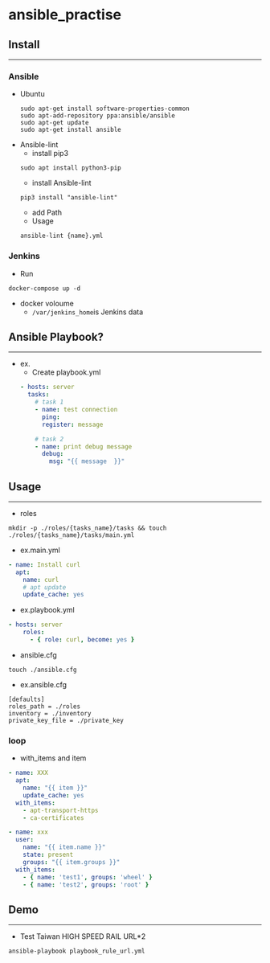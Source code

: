 # ansible_practise

## Install
---
### Ansible
* Ubuntu
    ```shell
    sudo apt-get install software-properties-common
    sudo apt-add-repository ppa:ansible/ansible
    sudo apt-get update
    sudo apt-get install ansible
    ```
* Ansible-lint
    * install pip3
    ```shell
    sudo apt install python3-pip
    ```
    * install Ansible-lint
    ```shell
    pip3 install "ansible-lint"
    ```
    * add Path
    * Usage
    ```shell
    ansible-lint {name}.yml
    ```
### Jenkins
* Run
```shell
docker-compose up -d
```

* docker voloume
    * ```/var/jenkins_home```is Jenkins data


## Ansible Playbook?
---
* ex.
    - Create playbook.yml
    ```yaml
    - hosts: server
      tasks: 
        # task 1
        - name: test connection
          ping:
          register: message

        # task 2
        - name: print debug message
          debug: 
            msg: "{{ message  }}"
    ```
## Usage
---
* roles
```shell
mkdir -p ./roles/{tasks_name}/tasks && touch ./roles/{tasks_name}/tasks/main.yml
```


* ex.main.yml
```yaml
- name: Install curl
  apt:
    name: curl
    # apt update
    update_cache: yes
```

* ex.playbook.yml
```yaml
- hosts: server
    roles:
      - { role: curl, become: yes }
```


* ansible.cfg
```shell
touch ./ansible.cfg
```

* ex.ansible.cfg  
```
[defaults]
roles_path = ./roles
inventory = ./inventory
private_key_file = ./private_key
```

### loop
* with_items and item
```yml
- name: XXX
  apt:
    name: "{{ item }}"
    update_cache: yes
  with_items: 
    - apt-transport-https
    - ca-certificates
```

```yml
- name: xxx
  user: 
    name: "{{ item.name }}"
    state: present
    groups: "{{ item.groups }}"
  with_items:
    - { name: 'test1', groups: 'wheel' }
    - { name: 'test2', groups: 'root' }
```

## Demo
---
* Test Taiwan HIGH SPEED RAIL URL\*2  

```shell
ansible-playbook playbook_rule_url.yml
```

